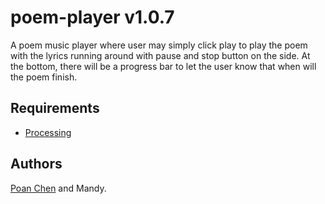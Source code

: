 # poem-player v1.0.7
A poem music player where user may simply click play to play the poem with the lyrics running around with pause and stop button on the side. At the bottom, there will be a progress bar to let the user know that when will the poem finish.

## Requirements
- [Processing](https://processing.org/download/)

## Authors
[Poan Chen](https://github.com/poanchen) and Mandy.
